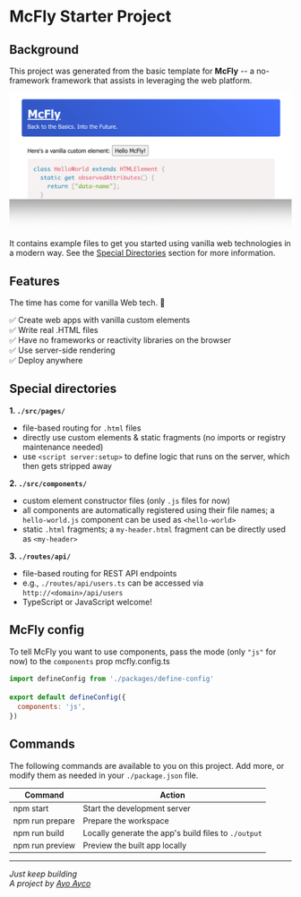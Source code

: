 # McFly Starter Project

## Background

This project was generated from the basic template for **McFly** -- a no-framework framework that assists in leveraging the web platform.

![template-basic](https://raw.githubusercontent.com/ayoayco/McFly/main/assets/template-basic.png)

It contains example files to get you started using vanilla web technologies in a modern way. See the [Special Directories](#special-directories) section for more information.

## Features

The time has come for vanilla Web tech. 🎉

✅ Create web apps with vanilla custom elements<br>
✅ Write real .HTML files<br>
✅ Have no frameworks or reactivity libraries on the browser<br>
✅ Use server-side rendering<br>
✅ Deploy anywhere<br>

## Special directories

**1. `./src/pages/`**

- file-based routing for `.html` files
- directly use custom elements & static fragments (no imports or registry maintenance needed)
- use `<script server:setup>` to define logic that runs on the server, which then gets stripped away

**2. `./src/components/`**

- custom element constructor files (only `.js` files for now)
- all components are automatically registered using their file names; a `hello-world.js` component can be used as `<hello-world>`
- static `.html` fragments; a `my-header.html` fragment can be directly used as `<my-header>`

**3. `./routes/api/`**

- file-based routing for REST API endpoints
- e.g., `./routes/api/users.ts` can be accessed via `http://<domain>/api/users`
- TypeScript or JavaScript welcome!

## McFly config

To tell McFly you want to use components, pass the mode (only `"js"` for now) to the `components` prop mcfly.config.ts

```js
import defineConfig from './packages/define-config'

export default defineConfig({
  components: 'js',
})
```

## Commands

The following commands are available to you on this project. Add more, or modify them as needed in your `./package.json` file.

| Command         | Action                                               |
| --------------- | ---------------------------------------------------- |
| npm start       | Start the development server                         |
| npm run prepare | Prepare the workspace                                |
| npm run build   | Locally generate the app's build files to `./output` |
| npm run preview | Preview the built app locally                        |

---

_Just keep building_<br />
_A project by [Ayo Ayco](https://ayco.io)_
